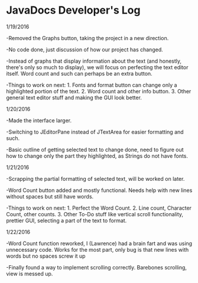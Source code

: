 # JavaDocs Developer's Log

1/19/2016

-Removed the Graphs button, taking the project in a new direction.

-No code done, just discussion of how our project has changed.

-Instead of graphs that display information about the text (and honestly, there's only so much to display), we will focus on perfecting the text editor itself. Word count and such can perhaps be an extra button.

-Things to work on next: 1. Fonts and format button can change only a highlighted portion of the text. 2. Word count and other info button. 3. Other general text editor stuff and making the GUI look better.

1/20/2016

-Made the interface larger.

-Switching to JEditorPane instead of JTextArea for easier formatting and such.

-Basic outline of getting selected text to change done, need to figure out how to change only the part they highlighted, as Strings do not have fonts.

1/21/2016

-Scrapping the partial formatting of selected text, will be worked on later.

-Word Count button added and mostly functional. Needs help with new lines without spaces but still have words.

-Things to work on next: 1. Perfect the Word Count. 2. Line count, Character Count, other counts. 3. Other To-Do stuff like vertical scroll functionality, prettier GUI, selecting a part of the text to format.

1/22/2016

-Word Count function reworked, I (Lawrence) had a brain fart and was using unnecessary code. Works for the most part, only bug is that new lines with words but no spaces screw it up

-Finally found a way to implement scrolling correctly. Barebones scrolling, view is messed up.
